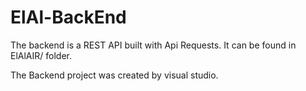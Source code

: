 # ElAl-BackEnd
The backend is a REST API built with Api Requests. It can be found in ElAlAIR/ folder.

The Backend project was created by visual studio.

